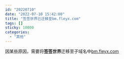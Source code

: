 ```yaml
---
id: "20220710"
date: "2022-07-10 15:42:00"
title: "签签世界已迁移至bm.fleyx.com"
tags: []
sticky: 10000
categories:
  - "其他"
---
```


因某些原因，需要将**签签世界**迁移至子域名中[bm.fleyx.com](https://bm.fleyx.com)
